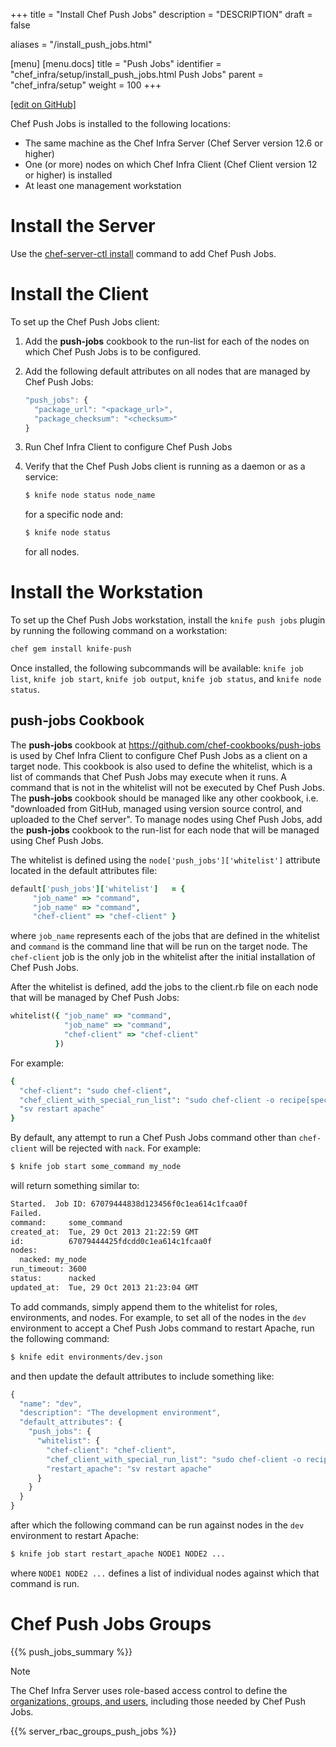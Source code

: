 +++
title = "Install Chef Push Jobs"
description = "DESCRIPTION"
draft = false

aliases = "/install_push_jobs.html"

[menu]
  [menu.docs]
    title = "Push Jobs"
    identifier = "chef_infra/setup/install_push_jobs.html Push Jobs"
    parent = "chef_infra/setup"
    weight = 100
+++    

[\[edit on
GitHub\]](https://github.com/chef/chef-web-docs/blob/master/chef_master/source/install_push_jobs.rst)

Chef Push Jobs is installed to the following locations:

-   The same machine as the Chef Infra Server (Chef Server version 12.6
    or higher)
-   One (or more) nodes on which Chef Infra Client (Chef Client version
    12 or higher) is installed
-   At least one management workstation

Install the Server
==================

Use the [chef-server-ctl install](/ctl_chef_server.html#install) command
to add Chef Push Jobs.

Install the Client
==================

To set up the Chef Push Jobs client:

1.  Add the **push-jobs** cookbook to the run-list for each of the nodes
    on which Chef Push Jobs is to be configured.

2.  Add the following default attributes on all nodes that are managed
    by Chef Push Jobs:

    ``` javascript
    "push_jobs": {
      "package_url": "<package_url>",
      "package_checksum": "<checksum>"
    }
    ```

3.  Run Chef Infra Client to configure Chef Push Jobs

4.  Verify that the Chef Push Jobs client is running as a daemon or as a
    service:

    ``` bash
    $ knife node status node_name
    ```

    for a specific node and:

    ``` bash
    $ knife node status
    ```

    for all nodes.

Install the Workstation
=======================

To set up the Chef Push Jobs workstation, install the `knife push jobs`
plugin by running the following command on a workstation:

``` bash
chef gem install knife-push
```

Once installed, the following subcommands will be available:
`knife job list`, `knife job start`, `knife job output`,
`knife job status`, and `knife node status`.

**push-jobs** Cookbook
----------------------

The **push-jobs** cookbook at
<https://github.com/chef-cookbooks/push-jobs> is used by Chef Infra
Client to configure Chef Push Jobs as a client on a target node. This
cookbook is also used to define the whitelist, which is a list of
commands that Chef Push Jobs may execute when it runs. A command that is
not in the whitelist will not be executed by Chef Push Jobs. The
**push-jobs** cookbook should be managed like any other cookbook, i.e.
"downloaded from GitHub, managed using version source control, and
uploaded to the Chef server". To manage nodes using Chef Push Jobs, add
the **push-jobs** cookbook to the run-list for each node that will be
managed using Chef Push Jobs.

The whitelist is defined using the `node['push_jobs']['whitelist']`
attribute located in the default attributes file:

``` ruby
default['push_jobs']['whitelist']   = {
     "job_name" => "command",
     "job_name" => "command",
     "chef-client" => "chef-client" }
```

where `job_name` represents each of the jobs that are defined in the
whitelist and `command` is the command line that will be run on the
target node. The `chef-client` job is the only job in the whitelist
after the initial installation of Chef Push Jobs.

After the whitelist is defined, add the jobs to the client.rb file on
each node that will be managed by Chef Push Jobs:

``` ruby
whitelist({ "job_name" => "command",
            "job_name" => "command",
            "chef-client" => "chef-client"
          })
```

For example:

``` ruby
{
  "chef-client": "sudo chef-client",
  "chef_client_with_special_run_list": "sudo chef-client -o recipe[special_recipe]",
  "sv restart apache"
}
```

By default, any attempt to run a Chef Push Jobs command other than
`chef-client` will be rejected with `nack`. For example:

``` bash
$ knife job start some_command my_node
```

will return something similar to:

``` bash
Started.  Job ID: 67079444838d123456f0c1ea614c1fcaa0f
Failed.
command:     some_command
created_at:  Tue, 29 Oct 2013 21:22:59 GMT
id:          67079444425fdcdd0c1ea614c1fcaa0f
nodes:
  nacked: my_node
run_timeout: 3600
status:      nacked
updated_at:  Tue, 29 Oct 2013 21:23:04 GMT
```

To add commands, simply append them to the whitelist for roles,
environments, and nodes. For example, to set all of the nodes in the
`dev` environment to accept a Chef Push Jobs command to restart Apache,
run the following command:

``` bash
$ knife edit environments/dev.json
```

and then update the default attributes to include something like:

``` javascript
{
  "name": "dev",
  "description": "The development environment",
  "default_attributes": {
    "push_jobs": {
      "whitelist": {
        "chef-client": "chef-client",
        "chef_client_with_special_run_list": "sudo chef-client -o recipe[special_recipe]",
        "restart_apache": "sv restart apache"
      }
    }
  }
}
```

after which the following command can be run against nodes in the `dev`
environment to restart Apache:

``` bash
$ knife job start restart_apache NODE1 NODE2 ...
```

where `NODE1 NODE2 ...` defines a list of individual nodes against which
that command is run.

Chef Push Jobs Groups
=====================

{{% push_jobs_summary %}}

<div class="note" markdown="1">

<div class="admonition-title" markdown="1">

Note

</div>

The Chef Infra Server uses role-based access control to define the
[organizations, groups, and users](/server_orgs.html), including those
needed by Chef Push Jobs.

</div>

{{% server_rbac_groups_push_jobs %}}
